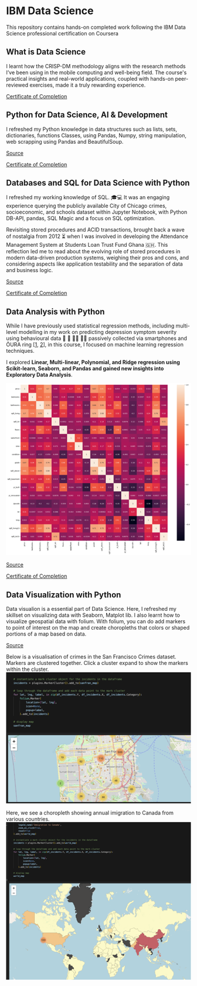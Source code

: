 # IBM Data Science
This repository contains hands-on completed work following the IBM Data Science professional certification on Coursera

## What is Data Science
I learnt how the CRISP-DM methodology aligns with the research methods I’ve been using in the mobile computing and well-being field. The course's practical insights and real-world applications, coupled with hands-on peer-reviewed exercises, made it a truly rewarding experience.

[Certificate of Completion](https://www.coursera.org/account/accomplishments/verify/MGUNWY77TWBN)

## Python for Data Science, AI  & Development
I refreshed my Python knowledge in data structures such as lists, sets, dictionaries, functions Classes, using Pandas, Numpy, string manipulation, web scrapping using Pandas and BeautifulSoup.

[Source](./web_scrapping/)

[Certificate of Completion](https://www.coursera.org/account/accomplishments/verify/W9A5M2FFUEY5)

## Databases and SQL for Data Science with Python
I refreshed my working knowledge of SQL. 🎓💻 It was an engaging experience querying the publicly available City of Chicago crimes, socioeconomic, and schools dataset within Jupyter Notebook, with Python DB-API, pandas, SQL Magic and a focus on SQL optimization. 

Revisiting stored procedures and ACID transactions, brought back a wave of nostalgia from 2012 ⏳ when I was involved in developing the Attendance Management System at Students Loan Trust Fund Ghana 🇬🇭. This reflection led me to read about the evolving role of stored procedures in modern data-driven production systems, weighing their pros and cons, and considering aspects like application testability and the separation of data and business logic.

[Source](./database/)

[Certificate of Completion](https://www.coursera.org/account/accomplishments/verify/FXN2LMYKS0BH)


## Data Analysis with Python
While I have previously used statistical regression methods, including multi-level modelling in my work on predicting depression symptom severity using behavioural data 📲 🛌 🚶‍♂️ 🤸‍♀️ passively collected via smartphones and ŌURA ring [[1](https://www.sciencedirect.com/science/article/pii/S1574119222000566), [2](https://www.frontiersin.org/journals/psychiatry/articles/10.3389/fpsyt.2021.625247/full)], in this course, I focused on machine learning regression techniques. 

I explored **Linear, Multi-linear, Polynomial, and Ridge regression using Scikit-learn, Seaborn, and Pandas and gained new insights into Exploratory Data Analysis**.

![House price correlation matrix](./img/house_price_correlation%20matrix.png)

[Source](./data_analysis/)

[Certificate of Completion](https://www.coursera.org/account/accomplishments/verify/IBRF87JTMPFL)

## Data Visualization with Python
Data visualion is a essential part of Data Science. Here, I refreshed my skillset on visualizing data with Seaborn, Matplot lib.  I also learnt how to visualize geospatial data with folium. With folium, you can do add markers to point of interest on the map and create choropleths that colors or shaped portions of a map based on data. 

[Source](./data_visualisation/) 

Below is a visualisation of crimes in the San Francisco Crimes dataset. Markers are clustered together. Click a cluster expand to show the markers within the cluster. 
![San Fracisco Crimes data](./img/san_franscisco_crimes_data_with_grouped_markers.png)

Here, we see a choropleth showing annual imigration to Canada from various countries. 
![Canada Immigration data](./img/canada_imigration_choropleth.png)